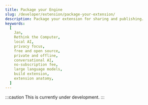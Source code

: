 ```yaml
---
title: Package your Engine
slug: /developer/extension/package-your-extension/
description: Package your extension for sharing and publishing.
keywords:
  [
    Jan,
    Rethink the Computer,
    local AI,
    privacy focus,
    free and open source,
    private and offline,
    conversational AI,
    no-subscription fee,
    large language models,
    build extension,
    extension anatomy,
  ]
---
```


:::caution
This is currently under development.
:::
